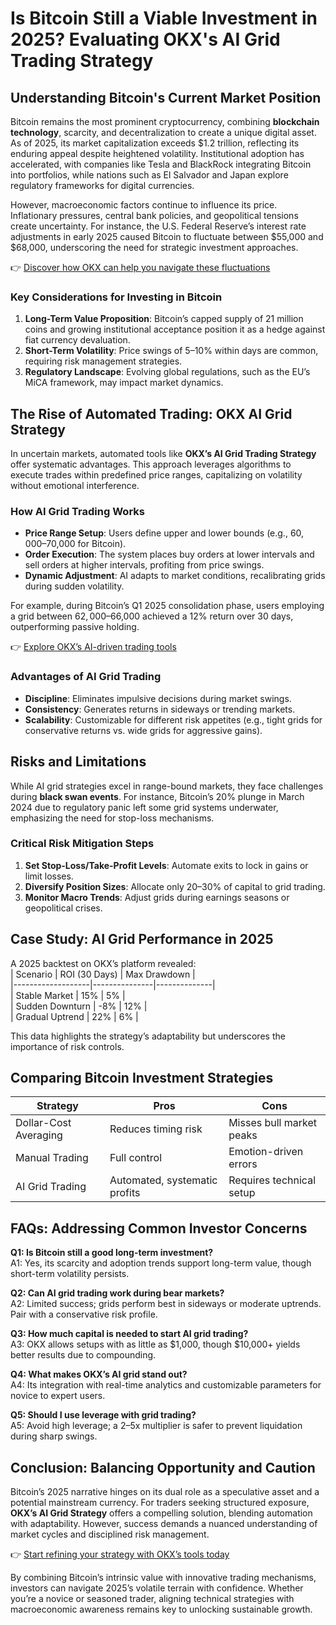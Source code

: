 # Is Bitcoin Still a Viable Investment in 2025? Evaluating OKX's AI Grid Trading Strategy  

## Understanding Bitcoin's Current Market Position  

Bitcoin remains the most prominent cryptocurrency, combining **blockchain technology**, scarcity, and decentralization to create a unique digital asset. As of 2025, its market capitalization exceeds $1.2 trillion, reflecting its enduring appeal despite heightened volatility. Institutional adoption has accelerated, with companies like Tesla and BlackRock integrating Bitcoin into portfolios, while nations such as El Salvador and Japan explore regulatory frameworks for digital currencies.  

However, macroeconomic factors continue to influence its price. Inflationary pressures, central bank policies, and geopolitical tensions create uncertainty. For instance, the U.S. Federal Reserve’s interest rate adjustments in early 2025 caused Bitcoin to fluctuate between $55,000 and $68,000, underscoring the need for strategic investment approaches.  

👉 [Discover how OKX can help you navigate these fluctuations](https://bit.ly/okx-bonus)  

### Key Considerations for Investing in Bitcoin  
1. **Long-Term Value Proposition**: Bitcoin’s capped supply of 21 million coins and growing institutional acceptance position it as a hedge against fiat currency devaluation.  
2. **Short-Term Volatility**: Price swings of 5–10% within days are common, requiring risk management strategies.  
3. **Regulatory Landscape**: Evolving global regulations, such as the EU’s MiCA framework, may impact market dynamics.  

## The Rise of Automated Trading: OKX AI Grid Strategy  

In uncertain markets, automated tools like **OKX’s AI Grid Trading Strategy** offer systematic advantages. This approach leverages algorithms to execute trades within predefined price ranges, capitalizing on volatility without emotional interference.  

### How AI Grid Trading Works  
- **Price Range Setup**: Users define upper and lower bounds (e.g., $60,000–$70,000 for Bitcoin).  
- **Order Execution**: The system places buy orders at lower intervals and sell orders at higher intervals, profiting from price swings.  
- **Dynamic Adjustment**: AI adapts to market conditions, recalibrating grids during sudden volatility.  

For example, during Bitcoin’s Q1 2025 consolidation phase, users employing a grid between $62,000–$66,000 achieved a 12% return over 30 days, outperforming passive holding.  

👉 [Explore OKX’s AI-driven trading tools](https://bit.ly/okx-bonus)  

### Advantages of AI Grid Trading  
- **Discipline**: Eliminates impulsive decisions during market swings.  
- **Consistency**: Generates returns in sideways or trending markets.  
- **Scalability**: Customizable for different risk appetites (e.g., tight grids for conservative returns vs. wide grids for aggressive gains).  

## Risks and Limitations  

While AI grid strategies excel in range-bound markets, they face challenges during **black swan events**. For instance, Bitcoin’s 20% plunge in March 2024 due to regulatory panic left some grid systems underwater, emphasizing the need for stop-loss mechanisms.  

### Critical Risk Mitigation Steps  
1. **Set Stop-Loss/Take-Profit Levels**: Automate exits to lock in gains or limit losses.  
2. **Diversify Position Sizes**: Allocate only 20–30% of capital to grid trading.  
3. **Monitor Macro Trends**: Adjust grids during earnings seasons or geopolitical crises.  

## Case Study: AI Grid Performance in 2025  

A 2025 backtest on OKX’s platform revealed:  
| Scenario          | ROI (30 Days) | Max Drawdown |  
|-------------------|---------------|--------------|  
| Stable Market     | 15%           | 5%           |  
| Sudden Downturn   | -8%           | 12%          |  
| Gradual Uptrend   | 22%           | 6%           |  

This data highlights the strategy’s adaptability but underscores the importance of risk controls.  

## Comparing Bitcoin Investment Strategies  

| Strategy              | Pros                          | Cons                          |  
|-----------------------|-------------------------------|-------------------------------|  
| Dollar-Cost Averaging | Reduces timing risk           | Misses bull market peaks      |  
| Manual Trading        | Full control                  | Emotion-driven errors         |  
| AI Grid Trading       | Automated, systematic profits | Requires technical setup      |  

## FAQs: Addressing Common Investor Concerns  

**Q1: Is Bitcoin still a good long-term investment?**  
A1: Yes, its scarcity and adoption trends support long-term value, though short-term volatility persists.  

**Q2: Can AI grid trading work during bear markets?**  
A2: Limited success; grids perform best in sideways or moderate uptrends. Pair with a conservative risk profile.  

**Q3: How much capital is needed to start AI grid trading?**  
A3: OKX allows setups with as little as $1,000, though $10,000+ yields better results due to compounding.  

**Q4: What makes OKX’s AI grid stand out?**  
A4: Its integration with real-time analytics and customizable parameters for novice to expert users.  

**Q5: Should I use leverage with grid trading?**  
A5: Avoid high leverage; a 2–5x multiplier is safer to prevent liquidation during sharp swings.  

## Conclusion: Balancing Opportunity and Caution  

Bitcoin’s 2025 narrative hinges on its dual role as a speculative asset and a potential mainstream currency. For traders seeking structured exposure, **OKX’s AI Grid Strategy** offers a compelling solution, blending automation with adaptability. However, success demands a nuanced understanding of market cycles and disciplined risk management.  

👉 [Start refining your strategy with OKX’s tools today](https://bit.ly/okx-bonus)  

By combining Bitcoin’s intrinsic value with innovative trading mechanisms, investors can navigate 2025’s volatile terrain with confidence. Whether you’re a novice or seasoned trader, aligning technical strategies with macroeconomic awareness remains key to unlocking sustainable growth.
